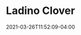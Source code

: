 ---
title: "Ladino Clover"
date: 2021-03-26T11:52:09-04:00
draft: false
banner: "clover-banner.jpg"
image: "../clover-banner.jpg"
img: "ladino.jpg"
source: "Whitney Cranshaw, Colorado State University, Bugwood.org"
tax: "Legume" #Legume, Brassica, Grass, Broadleaf
cycle: "Perennial" #Perennial, Annual
tags: ["Attracts pollinators", "Bears traffic"] #Attracts pollinators, bears traffic, etc
dm: 2000–6000
ph: 6.0–7.0
n: 80–200
planting: "September–October" #Planting window
depth: "1/4–1/2"
drilled: "3–9"
broadcast: "5–14"
heat: "very good"
drought: "average"
shade: "good"
flood: "good"
fertility: "average"
soil: "average"
erosion: "great"
weed: "good"
grazing: "excellent"
growth: "poor"
residue: "poor"
beneficials: "excellent"
traffic: "excellent"
---